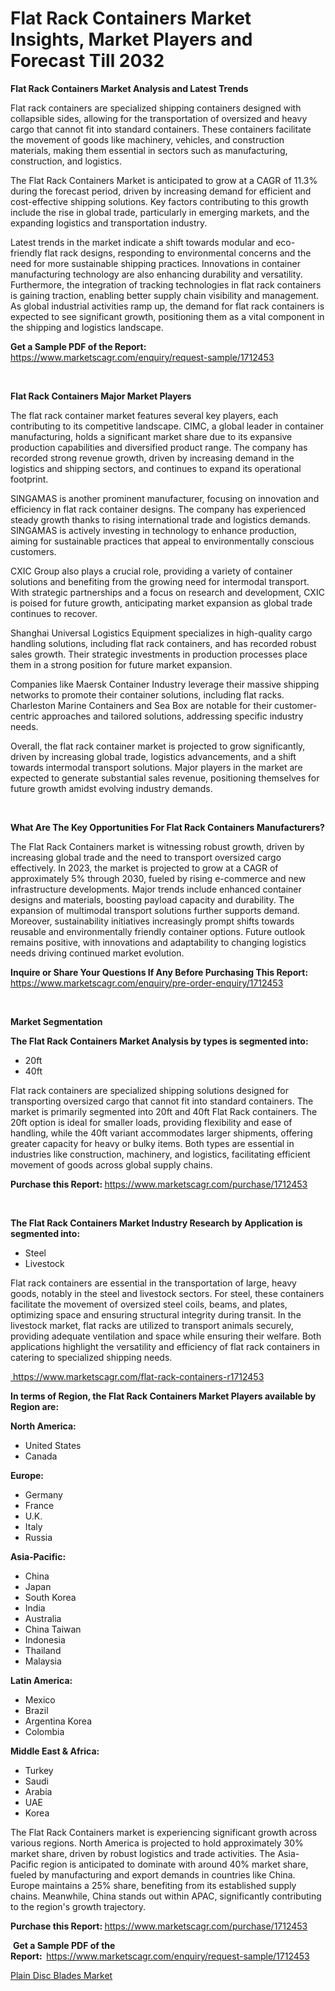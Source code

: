 <p><h1>Flat Rack Containers Market Insights, Market Players and Forecast Till 2032</h1></p><p><strong>Flat Rack Containers Market Analysis and Latest Trends</strong></p>
<p><p>Flat rack containers are specialized shipping containers designed with collapsible sides, allowing for the transportation of oversized and heavy cargo that cannot fit into standard containers. These containers facilitate the movement of goods like machinery, vehicles, and construction materials, making them essential in sectors such as manufacturing, construction, and logistics.</p><p>The Flat Rack Containers Market is anticipated to grow at a CAGR of 11.3% during the forecast period, driven by increasing demand for efficient and cost-effective shipping solutions. Key factors contributing to this growth include the rise in global trade, particularly in emerging markets, and the expanding logistics and transportation industry.</p><p>Latest trends in the market indicate a shift towards modular and eco-friendly flat rack designs, responding to environmental concerns and the need for more sustainable shipping practices. Innovations in container manufacturing technology are also enhancing durability and versatility. Furthermore, the integration of tracking technologies in flat rack containers is gaining traction, enabling better supply chain visibility and management. As global industrial activities ramp up, the demand for flat rack containers is expected to see significant growth, positioning them as a vital component in the shipping and logistics landscape.</p></p>
<p><strong>Get a Sample PDF of the Report:&nbsp;</strong> <a href="https://www.marketscagr.com/enquiry/request-sample/1712453?utm_campaign=3019&utm_medium=2&utm_source=Github&utm_content=ia&utm_term=08042025&utm_id=flat-rack-containers">https://www.marketscagr.com/enquiry/request-sample/1712453</a></p>
<p>&nbsp;</p>
<p><strong>Flat Rack Containers Major Market Players</strong></p>
<p><p>The flat rack container market features several key players, each contributing to its competitive landscape. CIMC, a global leader in container manufacturing, holds a significant market share due to its expansive production capabilities and diversified product range. The company has recorded strong revenue growth, driven by increasing demand in the logistics and shipping sectors, and continues to expand its operational footprint.</p><p>SINGAMAS is another prominent manufacturer, focusing on innovation and efficiency in flat rack container designs. The company has experienced steady growth thanks to rising international trade and logistics demands. SINGAMAS is actively investing in technology to enhance production, aiming for sustainable practices that appeal to environmentally conscious customers.</p><p>CXIC Group also plays a crucial role, providing a variety of container solutions and benefiting from the growing need for intermodal transport. With strategic partnerships and a focus on research and development, CXIC is poised for future growth, anticipating market expansion as global trade continues to recover.</p><p>Shanghai Universal Logistics Equipment specializes in high-quality cargo handling solutions, including flat rack containers, and has recorded robust sales growth. Their strategic investments in production processes place them in a strong position for future market expansion.</p><p>Companies like Maersk Container Industry leverage their massive shipping networks to promote their container solutions, including flat racks. Charleston Marine Containers and Sea Box are notable for their customer-centric approaches and tailored solutions, addressing specific industry needs.</p><p>Overall, the flat rack container market is projected to grow significantly, driven by increasing global trade, logistics advancements, and a shift towards intermodal transport solutions. Major players in the market are expected to generate substantial sales revenue, positioning themselves for future growth amidst evolving industry demands.</p></p>
<p>&nbsp;</p>
<p><strong>What Are The Key Opportunities For Flat Rack Containers Manufacturers?</strong></p>
<p><p>The Flat Rack Containers market is witnessing robust growth, driven by increasing global trade and the need to transport oversized cargo effectively. In 2023, the market is projected to grow at a CAGR of approximately 5% through 2030, fueled by rising e-commerce and new infrastructure developments. Major trends include enhanced container designs and materials, boosting payload capacity and durability. The expansion of multimodal transport solutions further supports demand. Moreover, sustainability initiatives increasingly prompt shifts towards reusable and environmentally friendly container options. Future outlook remains positive, with innovations and adaptability to changing logistics needs driving continued market evolution.</p></p>
<p><strong>Inquire or Share Your Questions If Any Before Purchasing This Report:</strong> <a href="https://www.marketscagr.com/enquiry/pre-order-enquiry/1712453?utm_campaign=3019&utm_medium=2&utm_source=Github&utm_content=ia&utm_term=08042025&utm_id=flat-rack-containers">https://www.marketscagr.com/enquiry/pre-order-enquiry/1712453</a></p>
<p>&nbsp;</p>
<p><strong>Market Segmentation</strong></p>
<p><strong>The Flat Rack Containers Market Analysis by types is segmented into:</strong></p>
<p><ul><li>20ft</li><li>40ft</li></ul></p>
<p><p>Flat rack containers are specialized shipping solutions designed for transporting oversized cargo that cannot fit into standard containers. The market is primarily segmented into 20ft and 40ft Flat Rack containers. The 20ft option is ideal for smaller loads, providing flexibility and ease of handling, while the 40ft variant accommodates larger shipments, offering greater capacity for heavy or bulky items. Both types are essential in industries like construction, machinery, and logistics, facilitating efficient movement of goods across global supply chains.</p></p>
<p><strong>Purchase this Report:&nbsp;</strong><a href="https://www.marketscagr.com/purchase/1712453?utm_campaign=3019&utm_medium=2&utm_source=Github&utm_content=ia&utm_term=08042025&utm_id=flat-rack-containers">https://www.marketscagr.com/purchase/1712453</a></p>
<p>&nbsp;</p>
<p><strong>The Flat Rack Containers Market Industry Research by Application is segmented into:</strong></p>
<p><ul><li>Steel</li><li>Livestock</li></ul></p>
<p><p>Flat rack containers are essential in the transportation of large, heavy goods, notably in the steel and livestock sectors. For steel, these containers facilitate the movement of oversized steel coils, beams, and plates, optimizing space and ensuring structural integrity during transit. In the livestock market, flat racks are utilized to transport animals securely, providing adequate ventilation and space while ensuring their welfare. Both applications highlight the versatility and efficiency of flat rack containers in catering to specialized shipping needs.</p></p>
<p><a href="https://www.marketscagr.com/flat-rack-containers-r1712453?utm_campaign=3019&utm_medium=2&utm_source=Github&utm_content=ia&utm_term=08042025&utm_id=flat-rack-containers">&nbsp;https://www.marketscagr.com/flat-rack-containers-r1712453</a></p>
<p><strong>In terms of Region, the Flat Rack Containers Market Players available by Region are:</strong></p>
<p>
    <p> <strong> North America: </strong>
        <ul>
            <li>United States</li>
            <li>Canada</li>
        </ul>
        </p> 
    <p> <strong> Europe: </strong>
        <ul>
            <li>Germany</li>
            <li>France</li>
            <li>U.K.</li>
            <li>Italy</li>
            <li>Russia</li>
        </ul>
        </p> 
    <p> <strong> Asia-Pacific: </strong>
        <ul>
            <li>China</li>
            <li>Japan</li>
            <li>South Korea</li>
            <li>India</li>
            <li>Australia</li>
            <li>China Taiwan</li>
            <li>Indonesia</li>
            <li>Thailand</li>
            <li>Malaysia</li>
        </ul>
        </p> 
    <p> <strong> Latin America: </strong>
        <ul>
            <li>Mexico</li>
            <li>Brazil</li>
            <li>Argentina Korea</li>
            <li>Colombia</li>
        </ul>
        </p> 
    <p> <strong> Middle East & Africa: </strong>
        <ul>
            <li>Turkey</li>
            <li>Saudi</li>
            <li>Arabia</li>
            <li>UAE</li>
            <li>Korea</li>
        </ul>
    </p>
    </p>
<p><p>The Flat Rack Containers market is experiencing significant growth across various regions. North America is projected to hold approximately 30% market share, driven by robust logistics and trade activities. The Asia-Pacific region is anticipated to dominate with around 40% market share, fueled by manufacturing and export demands in countries like China. Europe maintains a 25% share, benefiting from its established supply chains. Meanwhile, China stands out within APAC, significantly contributing to the region's growth trajectory.</p></p>
<p><strong>Purchase this Report: </strong><a href="https://www.marketscagr.com/purchase/1712453?utm_campaign=3019&utm_medium=2&utm_source=Github&utm_content=ia&utm_term=08042025&utm_id=flat-rack-containers">https://www.marketscagr.com/purchase/1712453</a></p>
<p>&nbsp;<strong>Get a Sample PDF of the Report:&nbsp;&nbsp;</strong><a href="https://www.marketscagr.com/enquiry/request-sample/1712453?utm_campaign=3019&utm_medium=2&utm_source=Github&utm_content=ia&utm_term=08042025&utm_id=flat-rack-containers">https://www.marketscagr.com/enquiry/request-sample/1712453</a></p>
<p><strong></strong></p>
<p><p><a href="https://github.com/djarixneoza/Market-Research-Report-List-1/blob/main/plain-disc-blades-market.md?utm_campaign=3019&utm_medium=2&utm_source=Github&utm_content=ia&utm_term=08042025&utm_id=flat-rack-containers">Plain Disc Blades Market</a></p></p>